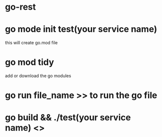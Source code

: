 # go-rest

# go mode init test(your service name)
this will create go.mod file

# go mod tidy 
add or download the go modules

# go run file_name >> to run the go file 

# go build && ./test(your service name) <<This will build your service or project>>

